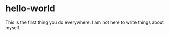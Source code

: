 # hello-world
This is the first thing you do everywhere.
I am not here to write things about myself.
